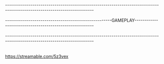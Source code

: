 <br>---------------------------------------------------------------------------------------------------------------------------</br>
<br>------------------------------------------------------GAMEPLAY---------------------------------------------------------</br>
<br>---------------------------------------------------------------------------------------------------------------------------</br>
<br></br>
https://streamable.com/5z3vex
